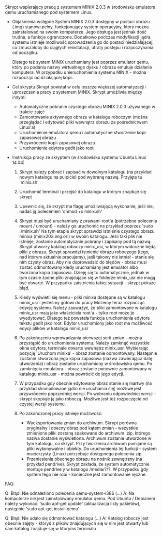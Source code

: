 Skrypt wspierający pracę z systemem MINIX 2.0.3 w środowisku emulatora qemu uruchamianego pod systemem Linux.

- Objaśnienia wstępne
	System MINIX 2.0.3 dostępny w postaci obrazu (.img) stanowi pełny, funkcjonujący system operacyjny, który można zainstalować na swoim komputerze. Jego obsługa jest jednak dość trudna, a funkcje ograniczone. Dodatkowo podczas modyfikacji jądra systemu istnieje możliwość sprowadzenia go do postaci niedziałającej, co zmuszałoby do ciągłych reinstalacji, utraty postępu i rozpoczynania od początku.
	
	Dlatego też system MINIX uruchamiany jest poprzez emulator qemu, który po podaniu nazwy wirtualnego dysku / obrazu emuluje działanie komputera. W przypadku unieruchomienia systemu MINIX - można rozpocząć od działającej kopii.
	
- Cel skryptu
	Skrypt powstał w celu jeszcze większej automatyzacji i uproszczenia pracy z systemem MINIX. Skrypt umożliwia między innymi:
	- Automatyczne pobranie czystego obrazu MINIX 2.0.3 używanego w trakcie zajęć
	- Zamontowanie aktywnego obrazu w katalogu roboczym (można przeglądać i edytować pliki wewnątrz obrazu za pośrednictwem Linux'a)
	- Uruchomienie emulatora qemu i automatyczne stworzenie kopii zapasowej obrazu
	- Przywrócenie kopii zapasowej obrazu
	- Uruchomienie edytora gedit jako root

- Instrukcja pracy ze skryptem (w środowisku systemu Ubuntu Linux 14.04)
	1. Skrypt należy pobrać i zapisać w dowolnym katalogu (na przykład nowym katalogu na pulpicie) pod wybraną nazwą. Przyjęte tu 'minix.sh'
	2. Uruchomić terminal i przejść do katalogu w którym znajduje się skrypt
	3. Upewnić się, że skrypt ma flagę umożliwiającą wykonanie, jeśli nie, nadać ją poleceniem 'chmod +x minix.sh'
	
	4. Skrypt musi być uruchamiany z prawami root'a (potrzebne polecenia mount / umount) - należy go uruchomić na przykład poprzez 'sudo ./minix.sh'
		Na tym etapie skrypt sprawdzi istnienie czystego obrazu minixa (minix203.img.ori) w swoim katalogu. Jeśli taki plik nie istnieje, zostanie automatycznie pobrany i zapisany pod tą nazwą. Skrypt utworzy katalog roboczy minix_usr, w którym widoczne będą pliki z obrazu. Skrypt sprawdzi istnienie obrazu roboczego (tego, nad którym aktualnie pracujemy), jeśli takowy nie istniał - stanie się nim czysty obraz.
		Aby nie doprowadzić do błędów - obraz musi zostać odmontowany kiedy uruchamiany jest emulator albo tworzona kopia zapasowa. Dzieję się to automatycznie, jednak w tym czasie żadne pliki znajdujące się w folderze minix_usr nie mogą być otwarte. W przypadku zaistnienia takiej sytuacji - skrypt pokaże błąd.
	5. Kiedy wyświetli się menu - pliki minixa dostępne są w katalogu minix_usr i jesteśmy gotowi do pracy
		Możemy teraz rozpocząć edycję systemu. Należy zauważyć, że pliki zamontowane w katalogu minix_usr mają jako właściciela root'a - tylko root może je wyedytować. Dlatego też powstała funkcja uruchomienia edytora tekstu gedit jako root. Edytor uruchomiony jako root ma możliwość edycji plików w katalogu minix_usr
	6. Po zakończeniu wprowadzania pierwszej serii zmian - można przystąpić do uruchomienia systemu. Należy zamknąć wszystkie okna edytora, terminale otwarte wewnątrz minix_usr. Wybierając pozycję 'Uruchom minixa' - obraz zostanie odmontowany. Następnie zostanie stworzona jego kopia zapasowa (nazwa zawierająca datę utworzenia) i obraz zostanie uruchomiony w środowisku qemu. Po zamknięciu emulatora - obraz zostanie ponownie zamontowany w katalogu minix_usr - można powrócić do jego edycji.
	
	7. W przypadku gdy obecnie edytowany obraz stanie się martwy (na przykład skompilowane jądro nie uruchamia się) możliwe jest przywrócenie poprzedniej wersji. Po wybraniu odpowiedniej wersji - skrypt skopiuje ją jako roboczą. Możliwe jest też rozpoczęcie od czystej wersji systemu.
	
	8. Po zakończonej pracy istnieje możliwość:
		- Wyeksportowania zmian do archiwum. Skrypt porówna oryginalny i obecny obraz pod kątem zmian - wszystkie zmienione pliki zostaną spakowane do archiwum .zip, którego nazwa zostanie wyświetlona. Archiwum zostanie utworzone w tym katalogu, co skrypt. Przy tworzeniu archiwum pomijane są pliki wykonywalne i obiekty. Do uruchomienia tej funkcji - system macierzysty (Linux) potrzebuje dostępnego polecenia zip.
		- Przeniesienia obecnego obrazu na nośnik zewnętrzny (na przykład pendrive). Skrypt zakłada, że system automatycznie montuje pendrive'y w katalogu /media/?/?. W przypadku gdy system tego nie robi - konieczne jest zamontowanie ręczne. 



FAQ:

Q:	Błąd: Nie odnaleziono polecenia qemu-system-i386 (...)
A:	Na komputerze nie jest zainstalowany emulator qemu. Pod Ubuntu / Debianem należy wykonać: 'sudo apt-get update' (aktualizacja listy pakietów), następnie 'sudo apt-get install qemu'
	
Q:	Błąd: Nie udało się odmontować katalogu (...)
A:	Katalog roboczy jest obecnie zajęty - któryś z plików znajdujących się w nim jest otwarty lub sam katalog znajduje się w którymś terminalu